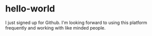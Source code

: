 # hello-world
I just signed up for Github.  I'm looking forward to using this platform frequently and working with like minded people.
